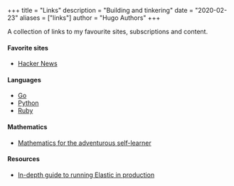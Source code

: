 +++
title = "Links"
description = "Building and tinkering"
date = "2020-02-23"
aliases = ["links"]
author = "Hugo Authors"
+++

A collection of links to my favourite sites, subscriptions and content.

#### Favorite sites

* [Hacker News](https://news.ycombinator.com)

#### Languages

* [Go](https://golang.org/)
* [Python](https://www.python.org/)
* [Ruby](https://www.ruby-lang.org/en/)

#### Mathematics

* [Mathematics for the adventurous self-learner](https://www.neilwithdata.com/mathematics-self-learner)

#### Resources

* [In-depth guide to running Elastic in production](https://facinating.tech/2020/02/22/in-depth-guide-to-running-elasticsearch-in-production/)
